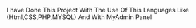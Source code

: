 I have Done This Project With The Use Of This Languages Like (Html,CSS,PHP,MYSQL) And With MyAdmin Panel

